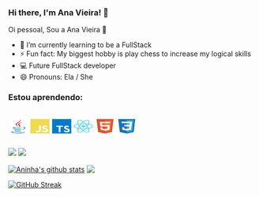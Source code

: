 ### Hi there, I'm Ana Vieira! 👋
Oi pessoal, Sou a Ana Vieira 👋

- 🌱 I’m currently learning to be a FullStack 
- ⚡ Fun fact: My biggest hobby is play chess to increase my logical skills 
- 💻 Future FullStack developer
- 😄 Pronouns: Ela / She 

 ### Estou aprendendo:

<div style="display: inline_block"><br>
  <img align="center" alt="Ana-Java" height="30" width="40" src="https://raw.githubusercontent.com/devicons/devicon/master/icons/java/java-original.svg">
  <img align="center" alt="Ana-Js" height="30" width="40" src="https://raw.githubusercontent.com/devicons/devicon/master/icons/javascript/javascript-plain.svg">
  <img align="center" alt="Ana-Ts" height="30" width="40" src="https://raw.githubusercontent.com/devicons/devicon/master/icons/typescript/typescript-plain.svg">
  <img align="center" alt="Ana-React" height="30" width="40" src="https://raw.githubusercontent.com/devicons/devicon/master/icons/react/react-original.svg">
  <img align="center" alt="Ana-HTML" height="30" width="40" src="https://raw.githubusercontent.com/devicons/devicon/master/icons/html5/html5-original.svg">
  <img align="center" alt="Ana-CSS" height="30" width="40" src="https://raw.githubusercontent.com/devicons/devicon/master/icons/css3/css3-original.svg">
  
  
  
</div>

  
  ##
 
<div> 
 
  
  <a href = "mailto:aninhahouse12@gmail.com"><img src="https://img.shields.io/badge/Gmail-D14836?style=for-the-badge&logo=gmail&logoColor=white" target="_blank"></a>
 <a href="https://www.linkedin.com/in/ana-vieira-126a58258/" target="_blank"><img src="https://img.shields.io/badge/-LinkedIn-%230077B5?style=for-the-badge&logo=linkedin&logoColor=white" target="_blank"></a>

          
<div>

<a href="https://github.com/Aninhahouse">
 
  <a href="https://github.com/Aninhahouse/github-readme-stats"><img align="center" src="https://github-readme-stats.vercel.app/api?username=Aninhahouse&show_icons=true&include_all_commits=true&theme=tokyonight&hide_border=true" alt="Aninha's github stats" /></a>  <a href="https://github.com/Aninhahouse/github-readme-stats"><img align="center" src="https://github-readme-stats.vercel.app/api/top-langs/?username=Aninhahouse&layout=compact&theme=tokyonight&hide_border=true" /></a> 
 
</div>           
                                                                   
                                    
[![GitHub Streak](https://github-readme-streak-stats.herokuapp.com?user=Aninhahouse&theme=dark&hide_border=true)](https://git.io/streak-stats)
                                    
  
<!--
 <a href="https://discord.com/users/" target="_blank"><img src="https://img.shields.io/badge/Discord-7289DA?style=for-the-badge&logo=discord&logoColor=white" target="_blank"></a>
 
